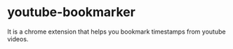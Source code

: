 # youtube-bookmarker
It is a chrome extension that helps you bookmark timestamps from youtube videos.
